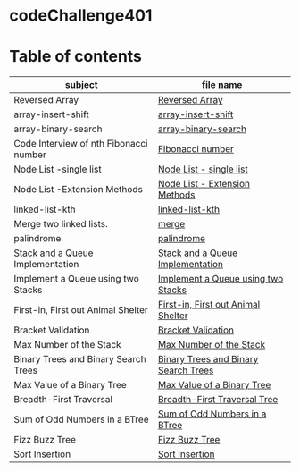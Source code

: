 # codeChallenge401

# Table of contents 
| subject | file name |
|---------|-----------|
| Reversed Array| [Reversed Array](reverseArr.md) |
| array-insert-shift| [array-insert-shift](array-insert-shift.md)|
| array-binary-search | [ array-binary-search ](array-binary-search.md)| 
|Code Interview of nth Fibonacci number| [Fibonacci number](fib.md)| 
| Node List -single list | [Node List - single list ](nodeList.md)|
| Node List -Extension Methods | [Node List - Extension Methods ](extensionNodeList.md)|
| linked-list-kth | [linked-list-kth](kth.md) |
|Merge two linked lists. | [merge](merge.md)|
|  palindrome | [ palindrome](palindrome.md) |
| Stack and a Queue Implementation | [Stack and a Queue Implementation](StacksAndQueues.md) |
| Implement a Queue using two Stacks | [Implement a Queue using two Stacks](peusodoQueue.md) |
| First-in, First out Animal Shelter | [First-in, First out Animal Shelter](AnimalShelter.md) |
| Bracket Validation | [Bracket Validation](bracketValidation.md)|
| Max Number of the Stack  | [Max Number of the Stack](getMaxNum.md)| 
|Binary Trees and Binary Search Trees  | [Binary Trees and Binary Search Trees](BinaryTrees.md)| 
| Max Value of a Binary Tree | [Max Value of a Binary Tree](maxValOfBinaryTree.md)|
| Breadth-First Traversal | [Breadth-First Traversal Tree](BreadthFirstTraverse.md)|
|Sum of Odd Numbers in a BTree | [Sum of Odd Numbers in a BTree](sumOdd.md)|
| Fizz Buzz Tree | [Fizz Buzz Tree](fizzBuzz.md)|
| Sort Insertion  | [Sort Insertion ](sortIns.md)|


